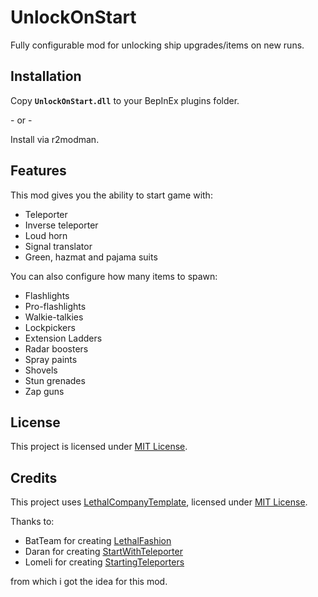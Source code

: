 # UnlockOnStart

Fully configurable mod for unlocking ship upgrades/items on new runs.

## Installation

Copy **`UnlockOnStart.dll`** to your BepInEx plugins folder.

\- or -

Install via r2modman.

## Features

This mod gives you the ability to start game with:

- Teleporter
- Inverse teleporter
- Loud horn
- Signal translator
- Green, hazmat and pajama suits

You can also configure how many items to spawn:

- Flashlights
- Pro-flashlights
- Walkie-talkies
- Lockpickers
- Extension Ladders
- Radar boosters
- Spray paints
- Shovels
- Stun grenades
- Zap guns

## License

This project is licensed under [MIT License](https://github.com/AndreyMrovol/LethalRichPresence/blob/main/LICENSE).

## Credits

This project uses [LethalCompanyTemplate](https://github.com/LethalCompany/LethalCompanyTemplate), licensed under [MIT License](https://github.com/LethalCompany/LethalCompanyTemplate/blob/main/LICENSE).

Thanks to:

- BatTeam for creating [LethalFashion](https://thunderstore.io/c/lethal-company/p/BatTeam/LethalFashion/)
- Daran for creating [StartWithTeleporter](https://thunderstore.io/c/lethal-company/p/Daran/StartWithTeleporter/)
- Lomeli for creating [StartingTeleporters](https://thunderstore.io/c/lethal-company/p/Lomeli/StartingTeleporters/)

from which i got the idea for this mod.
